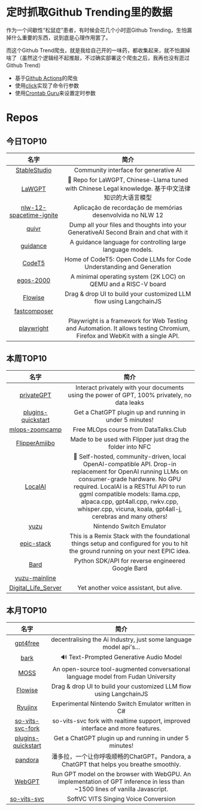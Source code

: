 # 定时抓取Github Trending里的数据

作为一个间歇性“松鼠症”患者，有时候会花几个小时逛Github Trending，生怕漏掉什么重要的东西，说到底是心理作用罢了。

而这个Github Trend爬虫，就是我给自己开的一味药，都收集起来，就不怕漏掉啥了（虽然这个逻辑经不起推敲，不过确实部署这个爬虫之后，我再也没有逛过Github Trend）

* 基于[Github Actions](https://docs.github.com/en/actions)的爬虫
* 使用[click](https://github.com/pallets/click)实现了命令行参数
* 使用[Crontab Guru](https://crontab.guru/)来设置定时参数

# Repos
## 今日TOP10 
<!-- START OF DAILY_TOP10_REPOS -->
| 名字 | 简介 |
| :----: | :----: |
| [StableStudio](https://github.com/Stability-AI/StableStudio) | Community interface for generative AI |
| [LaWGPT](https://github.com/pengxiao-song/LaWGPT) | 🎉 Repo for LaWGPT, Chinese-Llama tuned with Chinese Legal knowledge. 基于中文法律知识的大语言模型 |
| [nlw-12-spacetime-ignite](https://github.com/rocketseat-education/nlw-12-spacetime-ignite) | Aplicação de recordação de memórias desenvolvida no NLW 12 |
| [quivr](https://github.com/StanGirard/quivr) | Dump all your files and thoughts into your GenerativeAI Second Brain and chat with it |
| [guidance](https://github.com/microsoft/guidance) | A guidance language for controlling large language models. |
| [CodeT5](https://github.com/salesforce/CodeT5) | Home of CodeT5: Open Code LLMs for Code Understanding and Generation |
| [egos-2000](https://github.com/yhzhang0128/egos-2000) | A minimal operating system (2K LOC) on QEMU and a RISC-V board |
| [Flowise](https://github.com/FlowiseAI/Flowise) | Drag & drop UI to build your customized LLM flow using LangchainJS |
| [fastcomposer](https://github.com/mit-han-lab/fastcomposer) |  |
| [playwright](https://github.com/microsoft/playwright) | Playwright is a framework for Web Testing and Automation. It allows testing Chromium, Firefox and WebKit with a single API. |
<!-- END OF DAILY_TOP10_REPOS -->

## 本周TOP10
<!-- START OF WEEKLY_TOP10_REPOS -->
| 名字 | 简介 |
| :----: | :----: |
| [privateGPT](https://github.com/imartinez/privateGPT) | Interact privately with your documents using the power of GPT, 100% privately, no data leaks |
| [plugins-quickstart](https://github.com/openai/plugins-quickstart) | Get a ChatGPT plugin up and running in under 5 minutes! |
| [mlops-zoomcamp](https://github.com/DataTalksClub/mlops-zoomcamp) | Free MLOps course from DataTalks.Club |
| [FlipperAmiibo](https://github.com/Gioman101/FlipperAmiibo) | Made to be used with Flipper just drag the folder into NFC |
| [LocalAI](https://github.com/go-skynet/LocalAI) | 🤖 Self-hosted, community-driven, local OpenAI-compatible API. Drop-in replacement for OpenAI running LLMs on consumer-grade hardware. No GPU required. LocalAI is a RESTful API to run ggml compatible models: llama.cpp, alpaca.cpp, gpt4all.cpp, rwkv.cpp, whisper.cpp, vicuna, koala, gpt4all-j, cerebras and many others! |
| [yuzu](https://github.com/yuzu-emu/yuzu) | Nintendo Switch Emulator |
| [epic-stack](https://github.com/epicweb-dev/epic-stack) | This is a Remix Stack with the foundational things setup and configured for you to hit the ground running on your next EPIC idea. |
| [Bard](https://github.com/acheong08/Bard) | Python SDK/API for reverse engineered Google Bard |
| [yuzu-mainline](https://github.com/yuzu-emu/yuzu-mainline) |  |
| [Digital_Life_Server](https://github.com/zixiiu/Digital_Life_Server) | Yet another voice assistant, but alive. |
<!-- END OF WEEKLY_TOP10_REPOS -->

## 本月TOP10
<!-- START OF MONTHLY_TOP10_REPOS -->
| 名字 | 简介 |
| :----: | :----: |
| [gpt4free](https://github.com/xtekky/gpt4free) | decentralising the Ai Industry, just some language model api's... |
| [bark](https://github.com/suno-ai/bark) | 🔊 Text-Prompted Generative Audio Model |
| [MOSS](https://github.com/OpenLMLab/MOSS) | An open-source tool-augmented conversational language model from Fudan University |
| [Flowise](https://github.com/FlowiseAI/Flowise) | Drag & drop UI to build your customized LLM flow using LangchainJS |
| [Ryujinx](https://github.com/Ryujinx/Ryujinx) | Experimental Nintendo Switch Emulator written in C# |
| [so-vits-svc-fork](https://github.com/voicepaw/so-vits-svc-fork) | so-vits-svc fork with realtime support, improved interface and more features. |
| [plugins-quickstart](https://github.com/openai/plugins-quickstart) | Get a ChatGPT plugin up and running in under 5 minutes! |
| [pandora](https://github.com/pengzhile/pandora) | 潘多拉，一个让你呼吸顺畅的ChatGPT。Pandora, a ChatGPT that helps you breathe smoothly. |
| [WebGPT](https://github.com/0hq/WebGPT) | Run GPT model on the browser with WebGPU. An implementation of GPT inference in less than ~1500 lines of vanilla Javascript. |
| [so-vits-svc](https://github.com/svc-develop-team/so-vits-svc) | SoftVC VITS Singing Voice Conversion |
<!-- END OF MONTHLY_TOP10_REPOS -->
